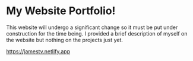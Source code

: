 # My Website Portfolio!

This website will undergo a significant change so it must be put under construction for the time being. I provided a brief description of myself on the website but nothing on the projects just yet.

https://jamestv.netlify.app
